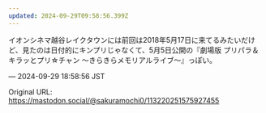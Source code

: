 ```yaml
---
updated: 2024-09-29T09:58:56.399Z
---
```


<p>イオンシネマ越谷レイクタウンには前回は2018年5月17日に来てるみたいだけど、見たのは日付的にキンプリじゃなくて、5月5日公開の『劇場版 プリパラ＆キラッとプリ☆チャン ～きらきらメモリアルライブ～』っぽい。</p>

&mdash; 2024-09-29 18:58:56 JST

Original URL: https://mastodon.social/@sakuramochi0/113220251575927455
